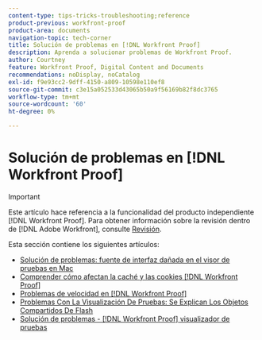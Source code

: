 ```yaml
---
content-type: tips-tricks-troubleshooting;reference
product-previous: workfront-proof
product-area: documents
navigation-topic: tech-corner
title: Solución de problemas en [!DNL Workfront Proof]
description: Aprenda a solucionar problemas de Workfront Proof.
author: Courtney
feature: Workfront Proof, Digital Content and Documents
recommendations: noDisplay, noCatalog
exl-id: f9e93cc2-9dff-4150-a809-10598e110ef8
source-git-commit: c3e15a052533d43065b50a9f56169b82f8dc3765
workflow-type: tm+mt
source-wordcount: '60'
ht-degree: 0%

---
```


# Solución de problemas en [!DNL Workfront Proof]

>[!IMPORTANT]
>
>Este artículo hace referencia a la funcionalidad del producto independiente [!DNL Workfront Proof]. Para obtener información sobre la revisión dentro de [!DNL Adobe Workfront], consulte [Revisión](../../../review-and-approve-work/proofing/proofing.md).

Esta sección contiene los siguientes artículos:

* [Solución de problemas: fuente de interfaz dañada en el visor de pruebas en Mac](../../../workfront-proof/wp-tech-corner/troubleshooting/corrupted-interface-font-pv-mac.md)
* [Comprender cómo afectan la caché y las cookies [!DNL Workfront Proof]](../../../workfront-proof/wp-tech-corner/troubleshooting/how-cache-cookies-affect-pv.md)
* [Problemas de velocidad en [!DNL Workfront Proof]](../../../workfront-proof/wp-tech-corner/troubleshooting/speed-issue.md)
* [Problemas Con La Visualización De Pruebas: Se Explican Los Objetos Compartidos De Flash](../../../workfront-proof/wp-tech-corner/troubleshooting/view-proof-flash-shared-object.md)
* [Solución de problemas - [!DNL Workfront Proof] visualizador de pruebas](../../../workfront-proof/wp-tech-corner/troubleshooting/proofing-viewer.md)
